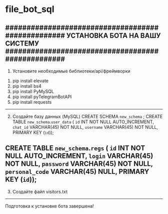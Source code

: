 ﻿# file_bot_sql
 ##################################################
 УСТАНОВКА БОТА НА ВАШУ СИСТЕМУ
 ##################################################
--------------------------------------------------------------
 1. Установите необходимые библиотеки/api/фреймворки
 1) pip install elevate
 2) pip install bs4
 3) pip install PyMySQL
 4) pip install pyTelegramBotAPI
 5) pip install requests
--------------------------------------------------------------
 2. Создайте базу данных (MySQL)
 CREATE SCHEMA `new_schema` ;
 CREATE TABLE `new_schema`.`user_data` (
  `id` INT NOT NULL AUTO_INCREMENT,
  `chat_id` VARCHAR(45) NOT NULL,
  `username` VARCHAR(45) NOT NULL,
  PRIMARY KEY (`id`));
  
 CREATE TABLE `new_schema`.`regs` (
  `id` INT NOT NULL AUTO_INCREMENT,
  `login` VARCHAR(45) NOT NULL,
  `password` VARCHAR(45) NOT NULL,
  `personal_code` VARCHAR(45) NULL,
  PRIMARY KEY (`id`));
-------------------------------------------------------------- 
 3. Создайте файл visitors.txt
--------------------------------------------------------------
Подготовка к установке бота завершена!
